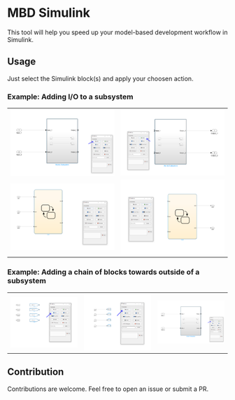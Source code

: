 # MBD Simulink
This tool will help you speed up your model-based development workflow in Simulink.

## Usage
Just select the Simulink block(s) and apply your choosen action.

### Example: Adding I/O to a subsystem
<table>
  <tr>
    <td><img src="docs/ss_in.PNG" alt="example" width="400"/></td>
    <td><img src="docs/ss_out.PNG" alt="example" width="400"/></td>
  </tr>
  <tr>
    <td><img src="docs/chart_in.PNG" alt="example" width="400"/></td>
    <td><img src="docs/chart_out.PNG" alt="example" width="400"/></td>
  </tr>
</table>

### Example: Adding a chain of blocks towards outside of a subsystem
<table>
  <tr>
    <td><img src="docs/from-goto.PNG" alt="example" width="300"/></td>
    <td><img src="docs/goto-in.PNG" alt="example" width="300"/></td>
    <td><img src="docs/ss_in.PNG" alt="example" width="300"/></td>
  </tr>
</table>

## Contribution
Contributions are welcome. Feel free to open an issue or submit a PR.
